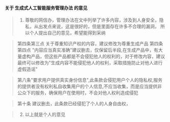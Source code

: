 ####    关于 生成式人工智能服务管理办法 的意见


> 1. 尊敬的网信办，管理办法在文中列举了许多内容，涉及到人身安全，隐私，从出发点来说，这是很好的，但是里面存在许多不合理的漏洞，
所以个人提出自己的意见，希望能得到采纳

> 第四条第三点 关于尊重知识产权的内容，建议修改为尊重生成产品
第四条第四点 "内容应当真实准确"建议删去，仅保留后半段,在生成产品中，有大量虚构产品，但这些产品都是不会侵犯他人的权利的，对于修改内容，建议最终可以修改为"生成内容不能侵犯他人的权利，采取措施防止对他人进行虚假造谣"

>第八条"要求用户提供真实身份信息",此条款会侵犯用户个人的隐私权,服务的提供者没有权利私自收集用户的个人信息,不应当收集，而是应当提供非公众下的服务，确保用户在使用时，不会对他人权利造成侵犯

>第十条 建议删去，此条款已经侵犯了个人的人身自由权，


> 2. 以上就是个人的意见